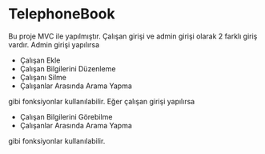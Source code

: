 # TelephoneBook

Bu proje MVC ile yapılmıştır.
Çalışan girişi ve admin girişi olarak 2 farklı giriş vardır. Admin girişi yapılırsa

* Çalışan Ekle
* Çalışan Bilgilerini Düzenleme
* Çalışanı Silme
* Çalışanlar Arasında Arama Yapma

gibi fonksiyonlar kullanılabilir. Eğer çalışan girişi yapılırsa 

* Çalışan Bilgilerini Görebilme
* Çalışanlar Arasında Arama Yapma 

gibi fonksiyonlar kullanılabilir.


